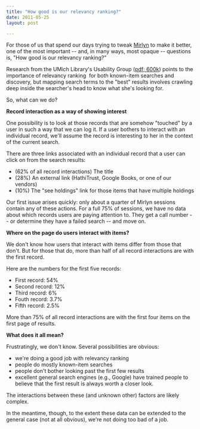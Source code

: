 ```yaml
---
title: "How good is our relevancy ranking?"
date: 2011-05-25
layout: post

---
```


For those of us that spend our days trying to tweak <a title="Mirlyn -- The University of Michigan Library Catalog" href="http://mirlyn.lib.umich.edu/">Mirlyn</a> to make it better, one of the most important  -- and, in many ways, most opaque -- questions is, "How good is our relevancy ranking?"

Research from the UMich Library's Usability Group (<a href="http://www.lib.umich.edu/files/services/usability/MirlynSearchSurvey_Feb2011.pdf">pdf; 600k</a>) points to the importance of relevancy ranking  for both known-item searches and discovery, but mapping search terms to the "best" results involves crawling deep inside the searcher's head to know what she's looking for.

So, what can we do?

<strong>Record interaction as a way of showing interest</strong>

One possibility is to look at those records that are somehow "touched" by a user in such a way that we can log it. If a user bothers to interact with an individual record, we'll assume the record is interesting to her in the context of the current search.

There are three links associated with an individual record that a user can click on from the search results:
<ul>
	<li>(62% of all record interactions) The title</li>
	<li>(28%) An external link (HathiTrust, Google Books, or one of our vendors)</li>
	<li>(10%) The "see holdings" link for those items that have multiple holdings</li>
</ul>
Our first issue arises quickly: only about a quarter of Mirlyn sessions contain any of these actions. For a full 75% of sessions, we have no data about which records users are paying attention to. They get a call number -- or determine they have a failed search --  and move on.

<strong>Where on the page do users interact with items?</strong>

We don't know how users that interact with items differ from those that don't. But for those that do, more than half of all record interactions are with the first record.

Here are the numbers for the first five records:
<ul>
	<li>First record: 54%</li>
	<li>Second record: 12%</li>
	<li>Third record: 6%</li>
	<li>Fouth record: 3.7%</li>
	<li>Fifth record: 2.5%</li>
</ul>
More than 75% of all record interactions are with the first four items on the first page of results.

<strong>What does it all mean?</strong>

Frustratingly, we don't know. Several possibilities are obvious:
<ul>
	<li>we're doing a good job with relevancy ranking</li>
	<li>people do mostly known-item searches</li>
	<li>people don't bother looking past the first few results</li>
	<li>excellent general search engines (e.g., Google) have trained people to believe that the first result is always worth a closer look.</li>
</ul>
The interactions between these (and unknown other) factors are likely complex.

In the meantime, though, to the extent these data can be extended to the general case (not at all obvious), we're not doing too bad of a job.
